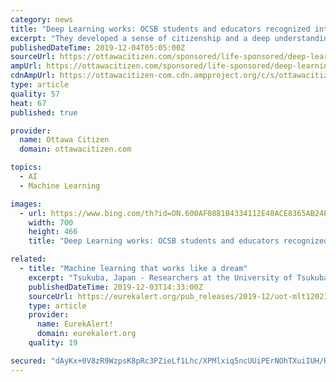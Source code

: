 ```yaml
---
category: news
title: "Deep Learning works: OCSB students and educators recognized internationally"
excerpt: "They developed a sense of citizenship and a deep understanding of diverse values and world views. Deep Learning is why. “It’s learning in action,” says Debbie Lewis, an educator at St. James. Lewis is one of several educators at St. James co-creating this learning activity with their students. “Deep Learning takes into account the ..."
publishedDateTime: 2019-12-04T05:05:00Z
sourceUrl: https://ottawacitizen.com/sponsored/life-sponsored/deep-learning-works-ocsb-students-and-educators-recognized-internationally
ampUrl: https://ottawacitizen.com/sponsored/life-sponsored/deep-learning-works-ocsb-students-and-educators-recognized-internationally/amp
cdnAmpUrl: https://ottawacitizen-com.cdn.ampproject.org/c/s/ottawacitizen.com/sponsored/life-sponsored/deep-learning-works-ocsb-students-and-educators-recognized-internationally/amp
type: article
quality: 57
heat: 67
published: true

provider:
  name: Ottawa Citizen
  domain: ottawacitizen.com

topics:
  - AI
  - Machine Learning

images:
  - url: https://www.bing.com/th?id=ON.600AF0881B4334112E40ACE8365AB24E
    width: 700
    height: 466
    title: "Deep Learning works: OCSB students and educators recognized internationally"

related:
  - title: "Machine learning that works like a dream"
    excerpt: "Tsukuba, Japan - Researchers at the University of Tsukuba have created a new artificial intelligence program for automatically classifying the sleep stages of mice that combines two popular machine learning methods. Dubbed \"MC-SleepNet,\" the algorithm achieved accuracy rates exceeding 96% and high robustness against noise in the biological signals."
    publishedDateTime: 2019-12-03T14:33:00Z
    sourceUrl: https://eurekalert.org/pub_releases/2019-12/uot-mlt120219.php
    type: article
    provider:
      name: EurekAlert!
      domain: eurekalert.org
    quality: 19

secured: "dAyKx+0V8zR9WzpsK8pRc3PZieLf1Lhc/XPMlxiq5ncUUiPErNOhTXuiIUH/RjKdkRkXusbdnfXNo1z8b5ULQaOeX9uSdX5v+L9my9Xrl24APUZBmByA3rb3N2KE+GkMvhpEAVtx9PDClTCZd4AlpKZgc/pXyF/fDrgiJRmXPqNG1X04hOkGWGQIksnA3h7mpdlkspvKNRTTqwzZmw4XynbLblDjmycMpsYMTJX0ioCsiA2aDq95civsgh3gwtCr3KreTULBkeSuxBGAyx1CLw==;vrqNIGpQW+laMbcJM3LPSA=="
---
```


